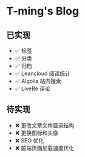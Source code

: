 # T-ming's Blog

## 已实现

- ✅ 标签
- ✅ 分类
- ✅ 归档
- ✅ Leancloud 阅读统计
- ✅ Algolia 站内搜索
- ✅ LiveRe 评论

## 待实现

- ❌ 更改文章文件目录结构
- ❌ 更换图标和头像
- ❌ SEO 优化
- ❌ 前端页面加载速度优化
